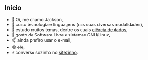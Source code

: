 ## Início

- 👋 Oi, me chamo Jackson,
- 👀 curto tecnologia e linguagens (nas suas diversas modalidades),
- 🌱 estudo muitos temas, dentre os quais [ciência de dados](https://jackson-ufpe.github.io),
- 💞️ gosto de Software Livre e sistemas GNU/Linux,
- 📫 ainda prefiro usar o e-mail,
- 😄 ele,
- ⚡ converso sozinho no [sitezinho](https://jackson.jesus.nom.br).
